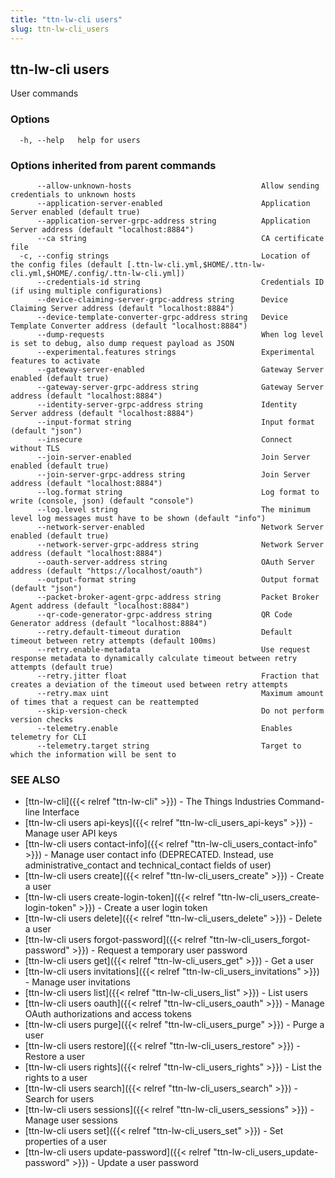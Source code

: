 ```yaml
---
title: "ttn-lw-cli users"
slug: ttn-lw-cli_users
---
```


## ttn-lw-cli users

User commands

### Options

```
  -h, --help   help for users
```

### Options inherited from parent commands

```
      --allow-unknown-hosts                             Allow sending credentials to unknown hosts
      --application-server-enabled                      Application Server enabled (default true)
      --application-server-grpc-address string          Application Server address (default "localhost:8884")
      --ca string                                       CA certificate file
  -c, --config strings                                  Location of the config files (default [.ttn-lw-cli.yml,$HOME/.ttn-lw-cli.yml,$HOME/.config/.ttn-lw-cli.yml])
      --credentials-id string                           Credentials ID (if using multiple configurations)
      --device-claiming-server-grpc-address string      Device Claiming Server address (default "localhost:8884")
      --device-template-converter-grpc-address string   Device Template Converter address (default "localhost:8884")
      --dump-requests                                   When log level is set to debug, also dump request payload as JSON
      --experimental.features strings                   Experimental features to activate
      --gateway-server-enabled                          Gateway Server enabled (default true)
      --gateway-server-grpc-address string              Gateway Server address (default "localhost:8884")
      --identity-server-grpc-address string             Identity Server address (default "localhost:8884")
      --input-format string                             Input format (default "json")
      --insecure                                        Connect without TLS
      --join-server-enabled                             Join Server enabled (default true)
      --join-server-grpc-address string                 Join Server address (default "localhost:8884")
      --log.format string                               Log format to write (console, json) (default "console")
      --log.level string                                The minimum level log messages must have to be shown (default "info")
      --network-server-enabled                          Network Server enabled (default true)
      --network-server-grpc-address string              Network Server address (default "localhost:8884")
      --oauth-server-address string                     OAuth Server address (default "https://localhost/oauth")
      --output-format string                            Output format (default "json")
      --packet-broker-agent-grpc-address string         Packet Broker Agent address (default "localhost:8884")
      --qr-code-generator-grpc-address string           QR Code Generator address (default "localhost:8884")
      --retry.default-timeout duration                  Default timeout between retry attempts (default 100ms)
      --retry.enable-metadata                           Use request response metadata to dynamically calculate timeout between retry attempts (default true)
      --retry.jitter float                              Fraction that creates a deviation of the timeout used between retry attempts
      --retry.max uint                                  Maximum amount of times that a request can be reattempted
      --skip-version-check                              Do not perform version checks
      --telemetry.enable                                Enables telemetry for CLI
      --telemetry.target string                         Target to which the information will be sent to
```

### SEE ALSO

* [ttn-lw-cli]({{< relref "ttn-lw-cli" >}})	 - The Things Industries Command-line Interface
* [ttn-lw-cli users api-keys]({{< relref "ttn-lw-cli_users_api-keys" >}})	 - Manage user API keys
* [ttn-lw-cli users contact-info]({{< relref "ttn-lw-cli_users_contact-info" >}})	 - Manage user contact info (DEPRECATED. Instead, use administrative_contact and technical_contact fields of user)
* [ttn-lw-cli users create]({{< relref "ttn-lw-cli_users_create" >}})	 - Create a user
* [ttn-lw-cli users create-login-token]({{< relref "ttn-lw-cli_users_create-login-token" >}})	 - Create a user login token
* [ttn-lw-cli users delete]({{< relref "ttn-lw-cli_users_delete" >}})	 - Delete a user
* [ttn-lw-cli users forgot-password]({{< relref "ttn-lw-cli_users_forgot-password" >}})	 - Request a temporary user password
* [ttn-lw-cli users get]({{< relref "ttn-lw-cli_users_get" >}})	 - Get a user
* [ttn-lw-cli users invitations]({{< relref "ttn-lw-cli_users_invitations" >}})	 - Manage user invitations
* [ttn-lw-cli users list]({{< relref "ttn-lw-cli_users_list" >}})	 - List users
* [ttn-lw-cli users oauth]({{< relref "ttn-lw-cli_users_oauth" >}})	 - Manage OAuth authorizations and access tokens
* [ttn-lw-cli users purge]({{< relref "ttn-lw-cli_users_purge" >}})	 - Purge a user
* [ttn-lw-cli users restore]({{< relref "ttn-lw-cli_users_restore" >}})	 - Restore a user
* [ttn-lw-cli users rights]({{< relref "ttn-lw-cli_users_rights" >}})	 - List the rights to a user
* [ttn-lw-cli users search]({{< relref "ttn-lw-cli_users_search" >}})	 - Search for users
* [ttn-lw-cli users sessions]({{< relref "ttn-lw-cli_users_sessions" >}})	 - Manage user sessions
* [ttn-lw-cli users set]({{< relref "ttn-lw-cli_users_set" >}})	 - Set properties of a user
* [ttn-lw-cli users update-password]({{< relref "ttn-lw-cli_users_update-password" >}})	 - Update a user password

